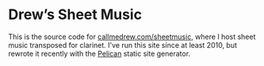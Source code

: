 # Drew’s Sheet Music

This is the source code for [callmedrew.com/sheetmusic](https://callmedrew.com/sheetmusic/), where I host sheet music transposed for clarinet. I've run this site since at least 2010, but rewrote it recently with the [Pelican](https://github.com/getpelican/pelican) static site generator.
